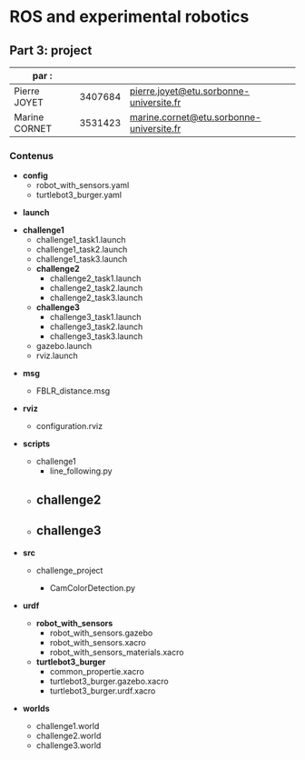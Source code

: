 # ROS and experimental robotics 

## Part 3: project

| par :         |         |                                                              |
| ---- | ---- | ---- |
|   Pierre JOYET   |   3407684   |   [pierre.joyet@etu.sorbonne-universite.fr](mailto:pierre.joyet@etu.sorbonne-universite.fr )  |
|   Marine CORNET   |   3531423   |   [marine.cornet@etu.sorbonne-universite.fr](mailto:marine.cornet@etu.sorbonne-universite.fr )   |

### Contenus

- **config**
  - robot_with_sensors.yaml
  - turtlebot3_burger.yaml

* **launch**
- **challenge1**
    - challenge1_task1.launch
    - challenge1_task2.launch
    - challenge1_task3.launch
  - **challenge2**
    - challenge2_task1.launch
    - challenge2_task2.launch
    - challenge2_task3.launch
  - **challenge3**
    - challenge3_task1.launch
    - challenge3_task2.launch
    - challenge3_task3.launch
  - gazebo.launch
  - rviz.launch


* **msg**
  * FBLR_distance.msg
* **rviz**
  * configuration.rviz
* **scripts**
  * challenge1
    - line_following.py
  * challenge2
    - 
  * challenge3
    - 
* **src**
  
  * challenge_project
  
    * CamColorDetection.py
* **urdf**
  * **robot_with_sensors**
    * robot_with_sensors.gazebo
    * robot_with_sensors.xacro
    * robot_with_sensors_materials.xacro
  * **turtlebot3_burger**
    * common_propertie.xacro
    * turtlebot3_burger.gazebo.xacro
    * turtlebot3_burger.urdf.xacro
* **worlds**
  * challenge1.world
  * challenge2.world
  * challenge3.world